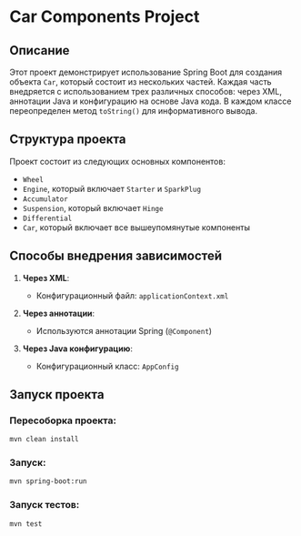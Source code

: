 # Car Components Project

## Описание

Этот проект демонстрирует использование Spring Boot для создания объекта `Car`, который состоит из нескольких частей. Каждая часть внедряется с использованием трех различных способов: через XML, аннотации Java и конфигурацию на основе Java кода. В каждом классе переопределен метод `toString()` для информативного вывода.

## Структура проекта

Проект состоит из следующих основных компонентов:

- `Wheel`
- `Engine`, который включает `Starter` и `SparkPlug`
- `Accumulator`
- `Suspension`, который включает `Hinge`
- `Differential`
- `Car`, который включает все вышеупомянутые компоненты

## Способы внедрения зависимостей

1. **Через XML**:
   - Конфигурационный файл: `applicationContext.xml`

2. **Через аннотации**:
   - Используются аннотации Spring (`@Component`)

3. **Через Java конфигурацию**:
   - Конфигурационный класс: `AppConfig`

## Запуск проекта

### Пересоборка проекта:

```sh
mvn clean install
```
### Запуск:

```sh
mvn spring-boot:run
```
### Запуск тестов:
```sh
mvn test
```
